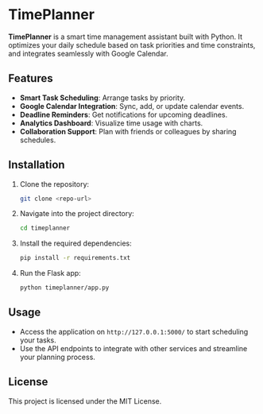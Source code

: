 # TimePlanner

**TimePlanner** is a smart time management assistant built with Python. It optimizes your daily schedule based on task priorities and time constraints, and integrates seamlessly with Google Calendar.

## Features
- **Smart Task Scheduling**: Arrange tasks by priority.
- **Google Calendar Integration**: Sync, add, or update calendar events.
- **Deadline Reminders**: Get notifications for upcoming deadlines.
- **Analytics Dashboard**: Visualize time usage with charts.
- **Collaboration Support**: Plan with friends or colleagues by sharing schedules.

## Installation
1. Clone the repository:
   ```bash
   git clone <repo-url>
   ```
2. Navigate into the project directory:
   ```bash
   cd timeplanner
   ```
3. Install the required dependencies:
   ```bash
   pip install -r requirements.txt
   ```
4. Run the Flask app:
   ```bash
   python timeplanner/app.py
   ```

## Usage
- Access the application on `http://127.0.0.1:5000/` to start scheduling your tasks.
- Use the API endpoints to integrate with other services and streamline your planning process.

## License
This project is licensed under the MIT License.